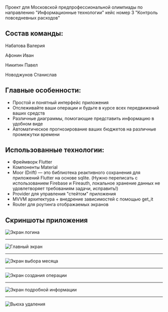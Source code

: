 Проект для Московской предпрофессиональной олимпиады по направлению "Информационные технологии" кейс номер 3 "Контроль повседневных расходов" 

## **Состав команды:**

Набатова Валерия

Афонин Иван

Никитин Павел

Новоджунов Станислав

## Главные особенности:

* Простой и понятный интерфейс приложения
* Отслеживайте ваши операции и будьте в курсе всех передвижений ваших средств
* Различные диаграммы, помогающие представить информацию в удобном виде
* Автоматическое прогнозирование ваших бюджетов на различные промежутки времени


## Использованные технологии:

* Фреймворк Flutter
* Компоненты Material
*  Moor (Drift) — это библиотека реактивного сохранения для приложений Flutter на основе sqlite.
(Нужно переписать с использованием Firebase и Fireauth, локальное хранение данных не удовлетворяет требованиям задачи, исправить!)
*  Provider для управления "стейтом" приложения
*  MVVM архитектура + внедрение зависимостей с помощью get_it
*  Router для роутинга отображаемых экранов

## Скриншоты приложения 

![Экран логина](https://github.com/BaffledDevelopment/financeapp/blob/main/assets/Screenshot_20220219-223242.png "Логин")
____



![Главный экран](https://github.com/BaffledDevelopment/financeapp/blob/main/assets/Screenshot_20220219-223340.png "Главный экран")

____


![Экран выбора месяца](https://github.com/BaffledDevelopment/financeapp/blob/main/assets/Screenshot_20220219-223352.png "Выбор месяца")

____

![Экран создания операции](https://github.com/BaffledDevelopment/financeapp/blob/main/assets/Screenshot_20220219-223401.png "Операция")

____


![Экран подробной информации](https://github.com/BaffledDevelopment/financeapp/blob/main/assets/Screenshot_20220219-223406.png "Логин")

____


![Вьюха удаления](https://github.com/BaffledDevelopment/financeapp/blob/main/assets/Screenshot_20220219-223411.png "Удаление")


